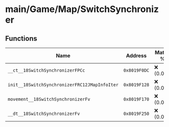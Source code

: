 # main/Game/Map/SwitchSynchronizer

## Functions

| Name | Address | Match % |
|------|---------|---------|
| `__ct__18SwitchSynchronizerFPCc` | `0x8019F0DC` | :x: (0.0%) |
| `init__18SwitchSynchronizerFRC12JMapInfoIter` | `0x8019F128` | :x: (0.0%) |
| `movement__18SwitchSynchronizerFv` | `0x8019F170` | :x: (0.0%) |
| `__dt__18SwitchSynchronizerFv` | `0x8019F250` | :x: (0.0%) |